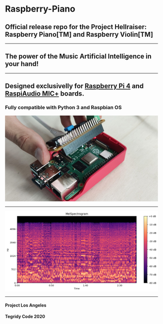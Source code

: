 # Raspberry-Piano
## Official release repo for the Project Hellraiser: Raspberry Piano[TM] and Raspberry Violin[TM]

***

## The power of the Music Artificial Intelligence in your hand!

***

## Designed exclusivelly for [Raspberry Pi 4](https://www.raspberrypi.org/) and [RaspiAudio MIC+](https://raspiaudio.com/) boards.
### Fully compatible with Python 3 and Raspbian OS

![Raspberry Piano](https://github.com/asigalov61/Raspberry-Piano/raw/main/Screenshots/Raspberry-Piano.jpg?raw=true)

***

![Raspberry Piano](https://github.com/asigalov61/Raspberry-Piano/raw/main/Screenshots/Raspberry-Piano-3.png?raw=true)

***

#### Project Los Angeles
#### Tegridy Code 2020
